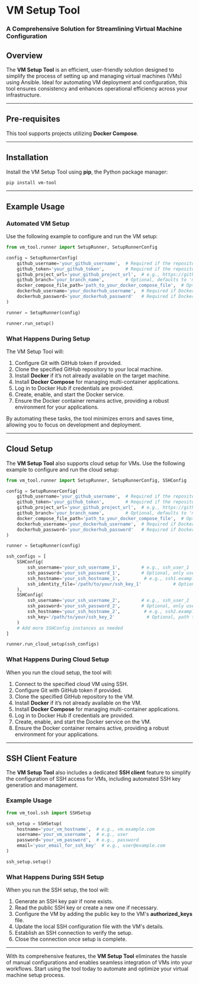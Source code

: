 # **VM Setup Tool**  
### **A Comprehensive Solution for Streamlining Virtual Machine Configuration**

## **Overview**  
The **VM Setup Tool** is an efficient, user-friendly solution designed to simplify the process of setting up and managing virtual machines (VMs) using Ansible. Ideal for automating VM deployment and configuration, this tool ensures consistency and enhances operational efficiency across your infrastructure.

---

## **Pre-requisites**  
This tool supports projects utilizing **Docker Compose**.

---

## **Installation**  
Install the VM Setup Tool using **pip**, the Python package manager:  

```bash
pip install vm-tool
```

---

## **Example Usage**  

### **Automated VM Setup**  
Use the following example to configure and run the VM setup:  

```python
from vm_tool.runner import SetupRunner, SetupRunnerConfig

config = SetupRunnerConfig(
    github_username='your_github_username',  # Required if the repository is private, e.g., username
    github_token='your_github_token',        # Required if the repository is private, e.g., token
    github_project_url='your_github_project_url',  # e.g., https://github.com/username/repo
    github_branch='your_branch_name',        # Optional, defaults to 'main'
    docker_compose_file_path='path_to_your_docker_compose_file',  # Optional, defaults to 'docker-compose.yml'
    dockerhub_username='your_dockerhub_username',  # Required if DockerHub login is needed, e.g., dockerhub_user
    dockerhub_password='your_dockerhub_password'   # Required if DockerHub login is needed, e.g., dockerhub_password
)

runner = SetupRunner(config)

runner.run_setup()
```

### **What Happens During Setup**  
The VM Setup Tool will:  
1. Configure Git with GitHub token if provided.
2. Clone the specified GitHub repository to your local machine.  
3. Install **Docker** if it’s not already available on the target machine.  
4. Install **Docker Compose** for managing multi-container applications.  
5. Log in to Docker Hub if credentials are provided.
6. Create, enable, and start the Docker service.  
7. Ensure the Docker container remains active, providing a robust environment for your applications.  

By automating these tasks, the tool minimizes errors and saves time, allowing you to focus on development and deployment.

---

## **Cloud Setup**  
The **VM Setup Tool** also supports cloud setup for VMs. Use the following example to configure and run the cloud setup:

```python
from vm_tool.runner import SetupRunner, SetupRunnerConfig, SSHConfig

config = SetupRunnerConfig(
    github_username='your_github_username',  # Required if the repository is private, e.g., username
    github_token='your_github_token',        # Required if the repository is private, e.g., token
    github_project_url='your_github_project_url',  # e.g., https://github.com/username/repo
    github_branch='your_branch_name',        # Optional, defaults to 'main'
    docker_compose_file_path='path_to_your_docker_compose_file',  # Optional, defaults to 'docker-compose.yml'
    dockerhub_username='your_dockerhub_username',  # Required if DockerHub login is needed, e.g., dockerhub_user
    dockerhub_password='your_dockerhub_password'   # Required if DockerHub login is needed, e.g., dockerhub_password
)

runner = SetupRunner(config)

ssh_configs = [
    SSHConfig(
        ssh_username='your_ssh_username_1',        # e.g., ssh_user_1
        ssh_password='your_ssh_password_1',        # Optional, only use if you don’t want to use SSH key
        ssh_hostname='your_ssh_hostname_1',         # e.g., ssh1.example.com
        ssh_identity_file='/path/to/your/ssh_key_1'            # Optional, path to SSH Identity file
    ),
    SSHConfig(
        ssh_username='your_ssh_username_2',        # e.g., ssh_user_2
        ssh_password='your_ssh_password_2',        # Optional, only use if you don’t want to use SSH key
        ssh_hostname='your_ssh_hostname_2',         # e.g., ssh2.example.com
        ssh_key='/path/to/your/ssh_key_2'            # Optional, path to SSH Identity file
    )
    # Add more SSHConfig instances as needed
]

runner.run_cloud_setup(ssh_configs)
```

### **What Happens During Cloud Setup**  
When you run the cloud setup, the tool will:  
1. Connect to the specified cloud VM using SSH.  
2. Configure Git with GitHub token if provided.
3. Clone the specified GitHub repository to the VM.  
4. Install **Docker** if it’s not already available on the VM.  
5. Install **Docker Compose** for managing multi-container applications.  
6. Log in to Docker Hub if credentials are provided.
7. Create, enable, and start the Docker service on the VM.  
8. Ensure the Docker container remains active, providing a robust environment for your applications.  

---

## **SSH Client Feature**  
The **VM Setup Tool** also includes a dedicated **SSH client** feature to simplify the configuration of SSH access for VMs, including automated SSH key generation and management.

### **Example Usage**  

```python
from vm_tool.ssh import SSHSetup

ssh_setup = SSHSetup(
    hostname='your_vm_hostname',  # e.g., vm.example.com
    username='your_vm_username',  # e.g., user
    password='your_vm_password',  # e.g., password
    email='your_email_for_ssh_key'  # e.g., user@example.com
)

ssh_setup.setup()
```

### **What Happens During SSH Setup**  
When you run the SSH setup, the tool will:  
1. Generate an SSH key pair if none exists.  
2. Read the public SSH key or create a new one if necessary.  
3. Configure the VM by adding the public key to the VM's **authorized_keys** file.  
4. Update the local SSH configuration file with the VM's details.  
5. Establish an SSH connection to verify the setup.  
6. Close the connection once setup is complete.  

---

With its comprehensive features, the **VM Setup Tool** eliminates the hassle of manual configurations and enables seamless integration of VMs into your workflows. Start using the tool today to automate and optimize your virtual machine setup process.
